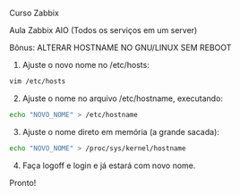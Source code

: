 Curso Zabbix

Aula Zabbix AIO (Todos os serviços em um server)

Bônus:
ALTERAR HOSTNAME NO GNU/LINUX SEM REBOOT

1. Ajuste o novo nome no /etc/hosts:
```sh
vim /etc/hosts
```

2. Ajuste o nome no arquivo /etc/hostname, executando:
```sh
echo "NOVO_NOME" > /etc/hostname
```

3. Ajuste o nome direto em memória (a grande sacada):
```sh
echo "NOVO_NOME" > /proc/sys/kernel/hostname
```
4. Faça logoff e login e já estará com novo nome.

Pronto!